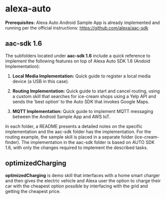 # alexa-auto

**Prerequisites:** Alexa Auto Android Sample App is already implemented and running per the official instructions:  https://github.com/alexa/aac-sdk



## aac-sdk 1.6

The subfolders located under **aac-sdk 1.6** include a quick reference to implement the following features on top of Alexa Auto SDK 1.6 (Andoid Implementation):


1. **Local Media Implementation:** Quick guide to register a local media device (a USB in this case).

2. **Routing Implementation:** Quick guide to start and cancel routing, using a custom skill that searches for ice-cream shops using a Yelp API and sends the ‘best option’ to the Auto SDK that invokes Google Maps.

3. **MQTT Implementation:** Quick guide to implement MQTT messaging between the Android Sample App and AWS IoT.

In each folder, a README presents a detailed notes on the specific implementation and the aac-sdk folder has the implementation. For the routing example, the sample skill is placed in a separate folder (ice-cream-finder).
The implementation in the aac-sdk folder is based on AUTO SDK 1.6, with only the changes required to implement the described tasks.


## optimizedCharging
**optimizedCharging** is demo skill that interfaces with a home smart charger and then gives the electric vehicle and Alexa user the option to charge their car with the cheapest option possible by interfacing with the grid and getting the cheapest price. 



##### 
